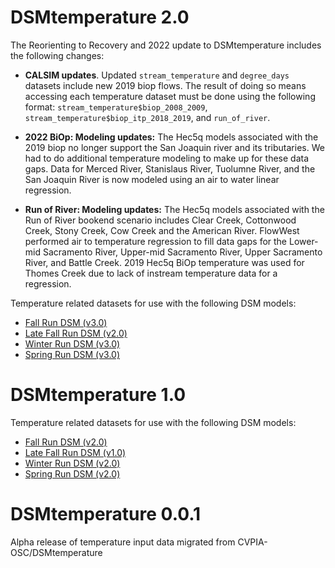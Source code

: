 # DSMtemperature 2.0

The Reorienting to Recovery and 2022 update to DSMtemperature includes the following changes: 

* **CALSIM updates**. Updated `stream_temperature` and `degree_days` datasets include new 2019 biop flows. The result of
doing so means accessing each temperature dataset must be done using the following format: 
`stream_temperature$biop_2008_2009`, `stream_temperature$biop_itp_2018_2019`, and `run_of_river`.

* **2022 BiOp: Modeling updates:** The Hec5q models associated with the 2019 biop no longer support the San Joaquin river and its tributaries. We had to do additional temperature modeling to make up for these data gaps. Data for Merced River, Stanislaus River, Tuolumne River, and the San Joaquin River is now modeled using an air to water linear regression. 

* **Run of River: Modeling updates:** The Hec5q models associated with the Run of River bookend scenario includes Clear Creek, Cottonwood Creek, Stony Creek, Cow Creek and the American River. FlowWest performed air to temperature regression to fill data gaps for the Lower-mid Sacramento River, Upper-mid Sacramento River, Upper Sacramento River, and Battle Creek. 2019 Hec5q BiOp temperature was used for Thomes Creek due to lack of instream temperature data for a regression. 

Temperature related datasets for use with the following DSM models:

* [Fall Run DSM (v3.0)](https://github.com/CVPIA-OSC/fallRunDSM/releases/tag/v3.0)
* [Late Fall Run DSM (v2.0)](https://github.com/CVPIA-OSC/fallRunDSM/releases/tag/v2.0)
* [Winter Run DSM (v3.0)](https://github.com/CVPIA-OSC/winterRunDSM/releases/tag/v3.0)
* [Spring Run DSM (v3.0)](https://github.com/CVPIA-OSC/springRunDSM/releases/tag/v3.0)

# DSMtemperature 1.0

Temperature related datasets for use with the following DSM models:

* [Fall Run DSM (v2.0)](https://github.com/CVPIA-OSC/fallRunDSM/releases/tag/v2.0)
* [Late Fall Run DSM (v1.0)](https://github.com/CVPIA-OSC/fallRunDSM/releases/tag/v1.0)
* [Winter Run DSM (v2.0)](https://github.com/CVPIA-OSC/winterRunDSM/releases/tag/v2.0)
* [Spring Run DSM (v2.0)](https://github.com/CVPIA-OSC/springRunDSM/releases/tag/v2.0)

# DSMtemperature 0.0.1

Alpha release of temperature input data migrated from CVPIA-OSC/DSMtemperature
